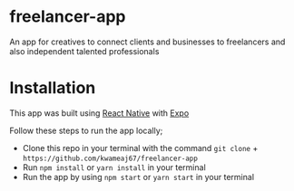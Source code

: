 
# freelancer-app
An app for creatives to connect clients and businesses to freelancers and also independent talented professionals

# Installation
This app was built using [React Native](https://reactnative.dev/) with [Expo](https://docs.expo.io/)

Follow these steps to run the app locally;
- Clone this repo in your terminal with the command `git clone` + `https://github.com/kwameaj67/freelancer-app`
- Run `npm install` or `yarn install` in your terminal
- Run the app by using `npm start` or `yarn start` in your terminal
